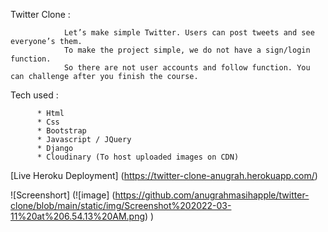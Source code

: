 Twitter Clone :

                Let’s make simple Twitter. Users can post tweets and see everyone’s them.
                To make the project simple, we do not have a sign/login function.
                So there are not user accounts and follow function. You can challenge after you finish the course.





Tech used :

          * Html
          * Css
          * Bootstrap
          * Javascript / JQuery
          * Django
          * Cloudinary (To host uploaded images on CDN)
          
          
 [Live Heroku Deployment]     (https://twitter-clone-anugrah.herokuapp.com/)
 
 
 ![Screenshort] (![image] (https://github.com/anugrahmasihapple/twitter-clone/blob/main/static/img/Screenshot%202022-03-11%20at%206.54.13%20AM.png)
 )
